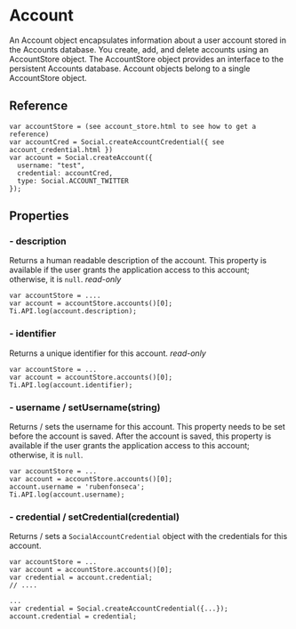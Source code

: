 # Account

An Account object encapsulates information about a user account stored in the
Accounts database. You create, add, and delete accounts using an AccountStore
object. The AccountStore object provides an interface to the persistent
Accounts database. Account objects belong to a single AccountStore object.

## Reference

    var accountStore = (see account_store.html to see how to get a reference)
    var accountCred = Social.createAccountCredential({ see account_credential.html })
    var account = Social.createAccount({
      username: "test",
      credential: accountCred,
      type: Social.ACCOUNT_TWITTER
    });

## Properties

### - description

Returns a human readable description of the account. This property is available
if the user grants the application access to this account; otherwise, it is
`null`. *read-only*

    var accountStore = ....
    var account = accountStore.accounts()[0];
    Ti.API.log(account.description);

### - identifier

Returns a unique identifier for this account. *read-only*

    var accountStore = ...
    var account = accountStore.accounts()[0];
    Ti.API.log(account.identifier);

### - username / setUsername(string)

Returns / sets the username for this account. This property needs to be set before the account
is saved. After the account is saved, this property is available if the user grants the 
application access to this account; otherwise, it is `null`.

    var accountStore = ...
    var account = accountStore.accounts()[0];
    account.username = 'rubenfonseca';
    Ti.API.log(account.username);

### - credential / setCredential(credential)

Returns / sets a `SocialAccountCredential` object with the credentials for this account.

    var accountStore = ...
    var account = accountStore.accounts()[0];
    var credential = account.credential;
    // ....

    ...
    var credential = Social.createAccountCredential({...});
    account.credential = credential;



